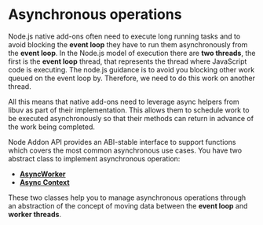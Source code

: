 # Asynchronous operations

Node.js native add-ons often need to execute long running tasks and to avoid
blocking the **event loop** they have to run them asynchronously from the
**event loop**.
In the Node.js model of execution there are **two threads**, the first is the
**event loop** thread, that represents the thread where JavaScript code is
executing. The node.js guidance is to avoid you blocking other work queued on the
event loop by. Therefore, we need to do this work on another thread.

All this means that native add-ons need to leverage async helpers from libuv as
part of their implementation. This allows them to schedule work to be executed
asynchronously so that their methods can return in advance of the work being
completed.

Node Addon API provides an ABI-stable interface to support functions which covers
the most common asynchronous use cases. You have two abstract class to implement
asynchronous operation:

- **[AsyncWorker](async_worker.md)**
- **[Async Context](async_context.md)**

These two classes help you to manage asynchronous operations through an abstraction
of the concept of moving data between the **event loop** and **worker threads**.
